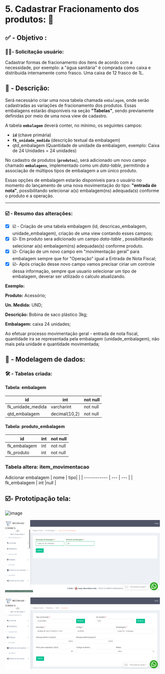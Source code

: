# 5. Cadastrar Fracionamento dos produtos: 🟰

## ✅ - Objetivo :

### 🧑🏻- Solicitação usuário:

Cadastrar formas de fracionamento dos itens de acordo com a necessidade, por exemplo: a "água sanitária" é comprada como caixa e distribuida internamente como frasco. Uma caixa de 12 frasco de 1L.

## 📃 - Descrição:

Será necessário criar uma nova tabela chamada `embalagem`, onde serão cadastradas as variações de fracionamento dos produtos.
Essas embalagens estarão disponíveis na seção **"Tabelas"**, sendo previamente definidas por meio de uma nova view de cadastro.

A tabela **`embalagem`** deverá conter, no mínimo, os seguintes campos:

* **`id`** (chave primária)
* **`fk_unidade_medida`** (descrição textual da embalagem)
* qtd_embalagem (Quantidade de unidade da embalagem, exemplo: Caixa de 24 Unidades = 24 unidades)

No cadastro de produtos (**`produtos`**), será adicionado um novo campo chamado **`embalagens`**, implementado como um *data-table*, permitindo a associação de múltipos tipos de embalagem a um único produto.

Essas opções de embalagem estarão disponíveis para o usuário no momento do lançamento de uma nova movimentação do tipo: **"entrada de nota"**, possibilitando selecionar a(s) embalagem(ns) adequada(s) conforme o produto e a operação.

---

### ☑️ - Resumo das alterações:

* [X]  ☑️ - Criação de uma tabela embalagem (id, descricao_embalagem, unidade_embalagem), criação de uma view contando esses campos;
* [X]  ☑️- Em produto sera adicionado um campo *data-table* , possibilitando selecionar a(s) embalagem(ns) adequadas(s) conforme produto.
* [X]  ☑️- Criação de um novo campo em "movimentação geral" para embalagem sempre que for "Operação" igual a Entrada de Nota Fiscal;
* [X]  ☑️- Após criação desse novo campo vamos precisar ciriar um controle dessa informação, sempre que usuario selecionar um tipo de embalagem,  deverar ser utilizado o calculo atualizando.

  **Exemplo:**

  **Produto:**  Acessório;

  **Un. Medida:** UND;

  **Descrição:** Bobina de saco plástico 3kg;

  **Embalagem:** caixa 24 unidades;

  Ao efetuar processo movimentação geral - entrada de nota fiscal, quantidade ira se representada pela embalagem (unidade_embalagem), não mais pela unidade e quantidade movimentada;

## 🎲 - Modelagem de dados:

### 🛠️ - Tabelas criada:

#### Tabela: embalagem


| id                  | int           | not null |
| ------------------- | ------------- | -------- |
| fk_unidade_medida | varcharint    | not null |
| qtd_embalagem   | decimal(10,2) | not null |


#### Tabela: produto_embalagem


| id           | int | not null |
| ------------ | --- | -------- |
| fk_embalagem | int | not null |
| fk_produto   | int | not null |


### Tabela altera: item_movimentacao
Adicionar embalagem 
| nome         | tipo|     |
| ------------ | --- | --- | 
| fk_embalagem | int |null |

## ☑️- Prototipação tela:
![image](https://github.com/user-attachments/assets/27ce7382-98aa-4bd5-b2d8-20a29ff0cf31)

![1745521421488](images/5.CadastrarFracionamentodosprodutos/1745521421488.png)

![1745521590792](images/5.CadastrarFracionamentodosprodutos/1745521590792.png)
